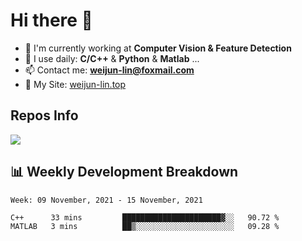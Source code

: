 # Hi there 👋

<!--
**Weijun-Lin/Weijun-Lin** is a ✨ _special_ ✨ repository because its `README.md` (this file) appears on your GitHub profile.

Here are some ideas to get you started:

- 🔭 I’m currently working on ...
- 🌱 I’m currently learning ...
- 👯 I’m looking to collaborate on ...
- 🤔 I’m looking for help with ...
- 💬 Ask me about ...
- 📫 How to reach me: ...
- 😄 Pronouns: ...
- ⚡ Fun fact: ...
-->

- 🏢 I'm currently working at **Computer Vision & Feature Detection**
- 🚀 I use daily: **C/C++** & **Python** & **Matlab** ...
- 📫 Contact me: **weijun-lin@foxmail.com**
- 🔗 My Site: [weijun-lin.top](weijun-lin.top)

  

## Repos Info
![](https://github-readme-stats.vercel.app/api?username=Weijun-Lin&theme=cobalt)

## 📊 Weekly Development Breakdown

<!--START_SECTION:waka-->
```text
Week: 09 November, 2021 - 15 November, 2021

C++      33 mins         ██████████████████████▓░░   90.72 % 
MATLAB   3 mins          ██▒░░░░░░░░░░░░░░░░░░░░░░   09.28 % 
```
<!--END_SECTION:waka-->
